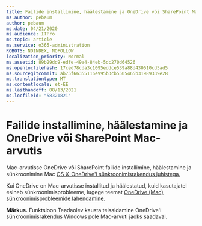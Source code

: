 ```yaml
---
title: Failide installimine, häälestamine ja OneDrive või SharePoint Mac-arvutis
ms.author: pebaum
author: pebaum
ms.date: 04/21/2020
ms.audience: ITPro
ms.topic: article
ms.service: o365-administration
ROBOTS: NOINDEX, NOFOLLOW
localization_priority: Normal
ms.assetid: 89b29dd9-edfe-49a4-84eb-5dc270d64526
ms.openlocfilehash: 17ced78cda3c1095eddce539a88d430610cd5ad5
ms.sourcegitcommit: ab75f66355116e995b3cb5505465b31989339e28
ms.translationtype: MT
ms.contentlocale: et-EE
ms.lasthandoff: 08/13/2021
ms.locfileid: "58321821"
---
```

# <a name="install-setup-and-sync-onedrive-or-sharepoint-files-on-mac"></a>Failide installimine, häälestamine ja OneDrive või SharePoint Mac-arvutis 

Mac-arvutisse OneDrive või SharePoint failide installimine, häälestamine ja sünkroonimine Mac [OS X-OneDrive'i sünkroonimisrakendus juhistega.](https://support.office.com/article/sync-files-with-the-onedrive-sync-client-on-mac-os-x-d11b9f29-00bb-4172-be39-997da46f913f)

Kui OneDrive on Mac-arvutisse installitud ja häälestatud, kuid kasutajatel esineb sünkroonimisprobleeme, lugege teemat [OneDrive (Mac) sünkroonimisprobleemide lahendamine.](https://support.office.com/article/fix-onedrive-sync-problems-on-a-mac-af3012d7-13ec-4ac9-bbb1-ebcd2a0cd756)

**Märkus.** Funktsioon Teadaolev kausta teisaldamine OneDrive'i sünkroonimisrakendus Windows pole Mac-arvuti jaoks saadaval.




